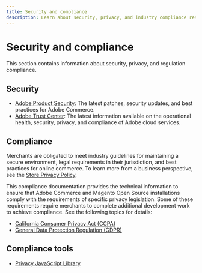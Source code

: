 ```yaml
---
title: Security and compliance
description: Learn about security, privacy, and industry compliance resources for your Adobe Commerce or Magento Open Source project.
---
```


# Security and compliance

This section contains information about security, privacy, and regulation compliance.

## Security

-  [Adobe Product Security](https://helpx.adobe.com/security.html): The latest patches, security updates, and best practices for Adobe Commerce.
-  [Adobe Trust Center](https://www.adobe.com/trust.html): The latest information available on the operational health, security, privacy, and compliance of Adobe cloud services.

## Compliance

Merchants are obligated to meet industry guidelines for maintaining a secure environment, legal requirements in their jurisdiction, and best practices for online commerce. To learn more from a business perspective, see the [Store Privacy Policy](https://experienceleague.adobe.com/docs/commerce-admin/start/compliance/privacy/privacy-policy.html).

This compliance documentation provides the technical information to ensure that Adobe Commerce and Magento Open Source installations comply with the requirements of specific privacy legislation. Some of these requirements require merchants to complete additional development work to achieve compliance. See the following topics for details:

-  [California Consumer Privacy Act (CCPA)](privacy/ccpa.md)
-  [General Data Protection Regulation (GDPR)](privacy/gdpr.md)

## Compliance tools

-  [Privacy JavaScript Library](privacy/javascript-library.md)
